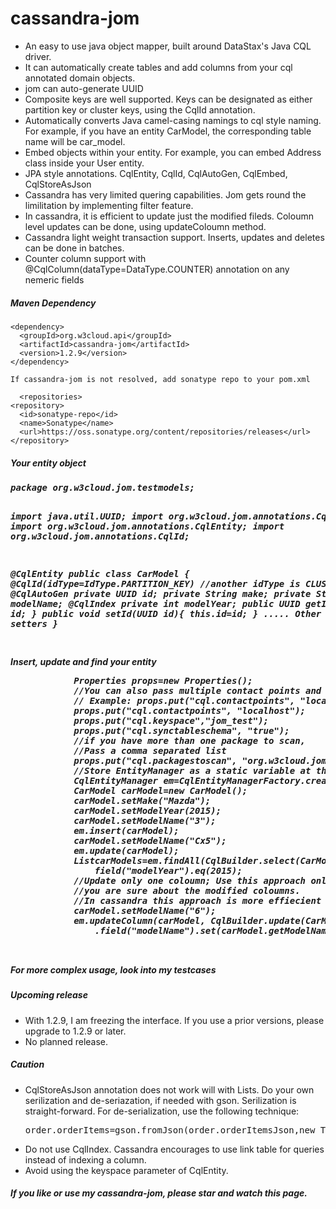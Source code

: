 cassandra-jom
=============
<ul>
<li>An easy to use java object mapper, built around DataStax's Java CQL driver.
<li>It can automatically create tables and add columns from your cql annotated domain objects.
<li>jom can auto-generate UUID
<li>Composite keys are well supported. Keys can be designated as either partition key or cluster keys, using the CqlId annotation.
<li>Automatically converts Java camel-casing namings to cql style naming. For example, if you have an entity CarModel, the corresponding table name will be car_model.
<li>Embed objects within your entity. For example, you can embed Address class inside your User entity.
<li>JPA style annotations. CqlEntity, CqlId, CqlAutoGen, CqlEmbed, CqlStoreAsJson
<li>Cassandra has very limited quering capabilities. Jom gets round the limilitation by implementing filter feature. 
<li>In cassandra, it is efficient to update just the modified fileds. Coloumn level updates can be done, using updateColoumn method.
<li>Cassandra light weight transaction support. Inserts, updates and deletes can be done in batches.
<li>Counter column support with @CqlColumn(dataType=DataType.COUNTER) annotation on any nemeric fields
</ul>

<h5>Maven Dependency</h5>

    <dependency>
      <groupId>org.w3cloud.api</groupId>
      <artifactId>cassandra-jom</artifactId>
      <version>1.2.9</version>
    </dependency>
    
    If cassandra-jom is not resolved, add sonatype repo to your pom.xml
    
      <repositories>
    <repository>
      <id>sonatype-repo</id>
      <name>Sonatype</name>
      <url>https://oss.sonatype.org/content/repositories/releases</url>
    </repository>
  </repositories>
    
<h5>Your entity object<h5>
<pre>
package org.w3cloud.jom.testmodels;

import java.util.UUID;
import org.w3cloud.jom.annotations.CqlAutoGen;
import org.w3cloud.jom.annotations.CqlEntity;
import org.w3cloud.jom.annotations.CqlId;

@CqlEntity
public class CarModel {
	@CqlId(idType=IdType.PARTITION_KEY) //another idType is CLUSTER_KEY
	@CqlAutoGen
	private UUID id;
	private String make;
  	private String modelName;
  @CqlIndex
  private int modelYear;
	public UUID getId(){
          return id;
        }
	public void setId(UUID id){
          this.id=id;
        }
        ..... Other getters and setters
}

</pre>
Insert, update and find your entity

<pre>
			Properties props=new Properties();
			//You can also pass multiple contact points and port numbers.
			// Example: props.put("cql.contactpoints", "localhost:9042,anotherhost:9042");
			props.put("cql.contactpoints", "localhost");
			props.put("cql.keyspace","jom_test");
			props.put("cql.synctableschema", "true");
			//if you have more than one package to scan,
			//Pass a comma separated list
			props.put("cql.packagestoscan", "org.w3cloud.jom.testmodels");
			//Store EntityManager as a static variable at the applicaiton level.
			CqlEntityManager em=CqlEntityManagerFactory.createEntityManger(props);
			CarModel carModel=new CarModel();
			carModel.setMake("Mazda");
			carModel.setModelYear(2015);
			carModel.setModelName("3");
			em.insert(carModel);
			carModel.setModelName("Cx5");
			em.update(carModel);
			List<CarModel>carModels=em.findAll(CqlBuilder.select(CarModel.class).
				field("modelYear").eq(2015);
			//Update only one coloumn; Use this approach only if 
			//you are sure about the modified coloumns. 
			//In cassandra this approach is more effiecient
			carModel.setModelName("6");
			em.updateColumn(carModel, CqlBuilder.update(CarModel.class)
				.field("modelName").set(carModel.getModelName()));
			

</pre>
<p>For more complex usage, look into my testcases</p>
<h5>Upcoming release</h5>
<ul>
<li> With 1.2.9, I am freezing the interface. If you use a prior versions, please upgrade to 1.2.9 or later.
<li> No planned release. 
</ul>
<h5>Caution</h5>
<ul>
<li> CqlStoreAsJson annotation does not work will with Lists. Do  your own serilization and de-seriazation, if needed with gson. Serilization is straight-forward. For de-serialization, use the following technique: <pre>order.orderItems=gson.fromJson(order.orderItemsJson,new TypeToken&lt;List&lt;OrderItem&gt;&gt;(){}.getType());</pre>
<li> Do not use CqlIndex. Cassandra encourages to use link table for queries instead of indexing a column.
<li> Avoid using the keyspace parameter of CqlEntity. 
</ul>
<h5>If you like or use my cassandra-jom, please star and watch this page.</h5>
